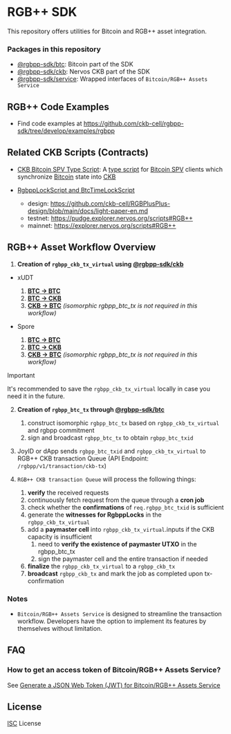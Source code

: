 # RGB++ SDK

This repository offers utilities for Bitcoin and RGB++ asset integration.

### Packages in this repository

- [@rgbpp-sdk/btc](./packages/btc): Bitcoin part of the SDK
- [@rgbpp-sdk/ckb](./packages/ckb): Nervos CKB part of the SDK
- [@rgbpp-sdk/service](./packages/service): Wrapped interfaces of `Bitcoin/RGB++ Assets Service`

## RGB++ Code Examples

- Find code examples at https://github.com/ckb-cell/rgbpp-sdk/tree/develop/examples/rgbpp

## Related CKB Scripts (Contracts)
- [CKB Bitcoin SPV Type Script](https://github.com/ckb-cell/ckb-bitcoin-spv-contracts/tree/master/contracts/ckb-bitcoin-spv-type-lock): A [type script](https://docs.nervos.org/docs/basics/glossary#type-script) for [Bitcoin SPV](https://bitcoinwiki.org/wiki/simplified-payment-verification) clients which synchronize [Bitcoin](https://bitcoin.org) state into [CKB](https://github.com/nervosnetwork/ckb)

- [RgbppLockScript and BtcTimeLockScript](https://github.com/ckb-cell/rgbpp-sdk/blob/63df2dcd95b1b735b5d235e156e4361a3c87b0ac/packages/ckb/src/constants/index.ts#L12-L206)
  * design: https://github.com/ckb-cell/RGBPlusPlus-design/blob/main/docs/light-paper-en.md
  * testnet: https://pudge.explorer.nervos.org/scripts#RGB++
  * mainnet: https://explorer.nervos.org/scripts#RGB++

## RGB++ Asset Workflow Overview

1. **Creation of `rgbpp_ckb_tx_virtual` using [@rgbpp-sdk/ckb](https://github.com/ckb-cell/rgbpp-sdk/tree/develop/packages/ckb)**

  - xUDT

    1. **[BTC → BTC](https://github.com/ckb-cell/rgbpp-sdk/tree/develop/packages/ckb#rgb-xudt-transfer-on-btc)**
    2. **[BTC → CKB](https://github.com/ckb-cell/rgbpp-sdk/tree/develop/packages/ckb#rgb-xudt-leap-from-btc-to-ckb)**
    3. **[CKB → BTC](https://github.com/ckb-cell/rgbpp-sdk/tree/develop/packages/ckb#rgb-xudt-leap-from-ckb-to-btc)** *(isomorphic rgbpp_btc_tx is not required in this workflow)*

  - Spore
  
    1. **[BTC → BTC](https://github.com/ckb-cell/rgbpp-sdk/blob/develop/packages/ckb/README.md#rgb-spore-transfer-on-btc)**
    2. **[BTC → CKB](https://github.com/ckb-cell/rgbpp-sdk/blob/develop/packages/ckb/README.md#rgb-spore-leap-from-btc-to-ckb)**
    3. **[CKB → BTC](https://github.com/ckb-cell/rgbpp-sdk/blob/develop/packages/ckb/README.md#rgb-spore-leap-from-ckb-to-btc)** *(isomorphic rgbpp_btc_tx is not required in this workflow)*

  > [!IMPORTANT]
  > It's recommended to save the `rgbpp_ckb_tx_virtual` locally in case you need it in the future.

2. **Creation of `rgbpp_btc_tx` through [@rgbpp-sdk/btc](https://github.com/ckb-cell/rgbpp-sdk/tree/develop/packages/btc)**
    1. construct isomorphic `rgbpp_btc_tx` based on `rgbpp_ckb_tx_virtual` and rgbpp commitment
    2. sign and broadcast `rgbpp_btc_tx` to obtain `rgbpp_btc_txid`

3. JoyID or dApp sends `rgbpp_btc_txid` and `rgbpp_ckb_tx_virtual` to RGB++ CKB transaction Queue (API Endpoint: `/rgbpp/v1/transaction/ckb-tx`)

4. `RGB++ CKB transaction Queue` will process the following things:
    1. **verify** the received requests
    2. continuously fetch request from the queue through a **cron job**
    3. check whether the **confirmations** of `req.rgbpp_btc_txid` is sufficient
    4. generate the **witnesses for RgbppLocks** in the `rgbpp_ckb_tx_virtual`
    5. add a **paymaster cell** into `rgbpp_ckb_tx_virtual`.inputs if the CKB capacity is insufficient
        1. need to **verify the existence of paymaster UTXO** in the rgbpp_btc_tx
        2. sign the paymaster cell and the entire transaction if needed
    6. **finalize** the `rgbpp_ckb_tx_virtual` to a `rgbpp_ckb_tx`
    7. **broadcast** `rgbpp_ckb_tx` and mark the job as completed upon tx-confirmation

### Notes

- `Bitcoin/RGB++ Assets Service` is designed to streamline the transaction workflow. Developers have the option to implement its features by themselves without limitation.


## FAQ

### How to get an access token of Bitcoin/RGB++ Assets Service?
See [Generate a JSON Web Token (JWT) for Bitcoin/RGB++ Assets Service](./packages/service/README.md#get-an-access-token)


## License

[ISC](./LICENSE) License
